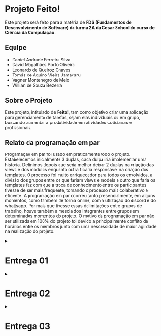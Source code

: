 # Projeto Feito! 

Este projeto será feito para a matéria de **FDS (Fundamentos de Desenvolvimento de Software) da turma 2A da Cesar School do curso de Ciência da Computação**.

## Equipe
- Daniel Andrade Ferreira Silva
- David Magalhães Porto Oliveira
- Leonardo de Queiroz Chaves
- Tomás de Aquino Vieira Jamacaru
- Vagner Montenegro de Melo
- Willian de Souza Bezerra

## Sobre o Projeto
Este projeto, intitulado de **Feito!**, tem como objetivo criar uma aplicação para gerenciamento de tarefas, sejam elas individuais ou em grupo, buscando aumentar a produtividade em atividades cotidianas e profissionais.

## Relato da programação em par

Progamação em par foi usado em praticamente todo o projeto. Estabelecemos inicialmente 3 duplas, cada dulpa iria implementar uma historia. Definimos depois que seria melhor deixar 2 duplas na criação das views e dos módulos enquanto outra ficaria responsável na criação dos templates. O processo foi muito enriquecedor para todos os envolvidos, a divisão dos grupos entre os que fariam views e models e outro que faria os templates fez com que a troca de conhecimento entre os participantes tivesse de ser mais frequente, tornando o processo mais colaborativo e eficente. A programação em par ocorreu tanto presencialmente, em alguns momentos, como também de forma online, com a utlização do discord e do whattsapp. Por mais que tivesse essas delimitações entre grupos de trabalho, houve também a mescla dos integrantes entre grupos em determinados momentos do projeto.
O motivo da programação em par não ser utilizada em 100% do projeto foi devido a principalmente conflito de horários entre os membros junto com uma nescessidade de maior agilidade na realização do projeto.


<details><summary><h1><b>Entrega 01</b></h1></summary>

## historias no docs
https://docs.google.com/document/d/1VuMGLYWZ6n-Ukg5oMf2sK77N9eiq_S7NzGKHBzIdv9g/edit?tab=t.0

## screencast no youtube
https://www.youtube.com/watch?v=vz-zFIEjX3Q



## Link do jira
https://trabalhofds.atlassian.net/
## quadro do Jira
![image](https://github.com/user-attachments/assets/d00addd3-9d16-40f7-9883-8b8c227da14f)
![image](https://github.com/user-attachments/assets/b2e7105b-4646-4e8f-b43e-1962397642f5)




 
## Link do Figma
https://www.figma.com/design/2qqjd2by9hBYF834AlShsX/Projeto-2?t=oZ8SWjYzrl9XIubM-0

## Sketches das historias no Figma <br>

![image](https://github.com/user-attachments/assets/fd5288e4-3fad-49e1-bb60-e28d83c89718)

![image](https://github.com/user-attachments/assets/108800ba-36df-47ad-900d-f6cdea67bf46)

![image](https://github.com/user-attachments/assets/fd683720-9019-405e-8bf1-76117c70641e)

![image](https://github.com/user-attachments/assets/55cc920c-a70d-45fa-adb3-a252567844c0)

história 4: Como usuários membros de um grupo quero acompanhar o andamento do projeto com um histórico de entregas
![image](https://github.com/user-attachments/assets/8ababb7f-42aa-4d6c-82a6-05504244f9e6)
</details>

<details><summary><h1><b>Entrega 02</b></h1></summary>

## Acesso ao site

entre no site, faca o cadastro com um email que ainda não foi utilizado, faça o login e utilize o site.
https://feito1-hze3efe6bxagcehp.brazilsouth-01.azurewebsites.net


## Screencast do uso do site
[Screencast Entrega 2](https://youtu.be/xBdM84UWv6I?si=fG1iTN-NJXAVg2o_)
## Link do Jira
https://trabalhofds.atlassian.net/ 

## Sprint no jira

<img src="https://github.com/user-attachments/assets/c68cc56f-e903-423c-9629-8a2045030fed" style="max-width: 100%; height: auto;">

## backlog do Jira 

<img src="https://github.com/user-attachments/assets/130f866a-aa92-42c2-8ac0-4dd58c32e0f1" style="max-width: 100%; height: auto;">

## Issue/bug tracker

![image](https://github.com/user-attachments/assets/b9121921-9645-4002-9240-7480f68b2102)

</details>



<details><summary><h1><b>Entrega 03</b></h1></summary>
 
## História 01: Como usuário, eu quero poder criar subtarefas para uma tarefa:

 Cenário 01: Criar subtarefa com sucesso:
 <br>
 <br>
 ![image](https://github.com/user-attachments/assets/fbb0c201-1cc0-43c9-a36d-3b346d25424a)
 <br>
 Cenário 02: Criar subtarefa sem nome:
 ![image](https://github.com/user-attachments/assets/3b5fe05d-f9cd-4f31-b847-76fae067c1b5)
 <br>
 Cenário 03: Criar subtarefa com nome igual:
 ![image](https://github.com/user-attachments/assets/f10e9525-3d93-43ce-9f1c-a07eed0ba33e)
 <br>
 <br>
## História 02: Como usuário eu quero poder gerenciar subtarefas:
<br>
<br>
Cenário 01: Visualização de subtarefas com sucesso:

![image](https://github.com/user-attachments/assets/d8343575-257f-4639-9700-cb9075b7ef82)
<br>
Cenário 02: Editar subtarefas com sucesso:
![image](https://github.com/user-attachments/assets/c722934e-2170-45bf-9ce0-fc0c0b3a38be)
<br>
Cenário 03: Editar subtarefas inserindo nome repetido:
![image](https://github.com/user-attachments/assets/5af6acde-321f-4704-90f5-3c7a7a0e0904)
<br>
Cenário 04: Editar subtarefas sem inserir o nome:
![image](https://github.com/user-attachments/assets/1df4abe1-e8d9-4104-a865-e001d78c8fb1)
<br>
Cenário 05: Deletar subtarefas com sucesso:
![image](https://github.com/user-attachments/assets/43462f76-749f-4584-b213-85bd48b0a56a)
<br>
<br>

## História 03: Como usuário, eu quero poder criar grupos:

<br>
<br>
Cenário 01: Criação de grupos com sucesso:

![image](https://github.com/user-attachments/assets/6107b30c-750f-4ea7-b2c2-6a8ef1bce3e3)
<br>
Cenário 02: Criar grupo sem nome:
![image](https://github.com/user-attachments/assets/7dc32ffd-2a21-41aa-989b-ed766a5288b0)

<br>
Cenário 03: Criar um grupo que já existe:

![image](https://github.com/user-attachments/assets/71cad202-442f-4694-9d0b-7416ae759a60)
<br>
Cenário 04: Criar grupo sem senha:

![image](https://github.com/user-attachments/assets/e78868b9-5c12-4215-8c13-666ea621fcf4)
<br>
</details>
